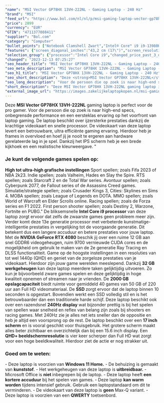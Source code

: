 ```yaml
---
"name": "MSI Vector GP78HX 13VH-222NL - Gaming Laptop - 240 Hz"
"brand": "MSI"
"feed_url": "https://www.bol.com/nl/nl/p/msi-gaming-laptop-vector-gp78hx-13vh-222nl/9300000144620840"
"price": 2899
"currency": "EUR"
"GTIN": "4711377088411"
"supplier": "Bol.com"
"category": "Computer"
"bullet_points": ["Notebook Clamshell Zwart","Intel® Core™ i9 i9-13980HX","43,2 cm (17\") Quad HD+ 2560 x 1600 Pixels 16:10","32 GB DDR5-SDRAM 5600 MHz 2 x 16 GB","2 TB SSD","NVIDIA GeForce RTX 4080 12 GB Intel® UHD Graphics","Wi-Fi 6E (802.11ax) Ethernet LAN 10,100,1000,2500 Mbit/s Bluetooth 5.3","90 Wh 330 W","Windows 11"]
"features": {"screen_diagonal_inches":"43,2 cm (17\")","screen_resolution":"2560 x 1600 Pixels","processor_family":"Intel® Core™ i9","memory_size":"32 GB","memory_type":"DDR5-SDRAM","total_storage_space":"2 TB","graphics_card":"NVIDIA GeForce RTX 4080","graphics_memory_size":"12 GB","operating_system":"Windows 11","battery_capacity":"90 Wh","width":"380,3 mm","depth":"298 mm","weight":"3,1 kg","purpose_laptop":"Gaming"}
"selection_group": {"processor":"Intel Core i9","changed_price_past_3_days":false,"product_family":"Gaming"}
"changed": "2023-12-13 07:25:27"
"seo_header_title": "MSI Vector GP78HX 13VH-222NL - Gaming Laptop - 240 Hz"
"seo_meta_description": "MSI Vector GP78HX 13VH-222NL - Gaming Laptop - 240 Hz"
"seo_h1_title": "MSI Vector GP78HX 13VH-222NL - Gaming Laptop - 240 Hz"
"seo_short_description": "Deze <strong>MSI Vector GP78HX 13VH-222NL</strong> gaming laptop is perfect voor de pro gamer."
"seo_long_description": "Voor de persoon die op zoek is naar high-end specs, onbegrensde performance en een eersteklas ervaring op het voorfront van laptop gaming. De laptop beschikt over ijzersterke prestaties dankzij de krachtige videokaart en snelle processor. De videokaart van deze laptop levert een betrouwbare, ultra efficiënte gaming ervaring. Hierdoor heb je frames in overvloed en hoef jij je nooit te ergeren aan hardware gerelateerde lag in je spel. Dankzij het IPS scherm heb je een brede kijkhoek en een realistische kleurweergave. \" <h3>Je kunt de volgende games spelen op:</h3> <b>High tot ultra-high grafische instellingen</b> Sport spellen; zoals Fifa 2023 of NBA 2k23.  Indie spellen; zoals Valheim, Hades en Slay the Spire.  RTS spellen; zoals Starcraft 2 en de Total War series.  Avontuur spellen; zoals Cyberpunk 2077, de Fallout series of de Assassins Creed games.  Simulatie/strategie spellen; zoals Crusader Kings 3, Cities: Skylines en Sims 4.  MOBA spellen; zoals League of Legends en DOTA.  MMO spellen; zoals World of Warcraft en Elder Scrolls online.  Racing spellen; zoals de Forza series en F1 2022.  First person shooter spellen; zoals Destiny 2, Warzone, Fortnite en PUBG. \" De bliksemsnelle <strong> Intel Core i9 processor</strong> van deze laptop zorgt ervoor dat zelfs de zwaarste games geen probleem meer zijn. Verder komt deze 13e generatie processor met verbeterde kunstmatige-intelligentie prestaties in vergelijking tot de voorgaande generatie. Dit betekent dus een langere accuduur en betere prestaties voor jouw laptop. Met de <strong>NVIDIA GeForce RTX 4080</strong> beschik jij over een ruime 12 GB aan snel GDDR6 videogeheugen, ruim 9700 vernieuwde CUDA cores en de mogelijkheid om gebruik te maken van de 2e generatie Ray Tracing en DLSS functionaliteit. Game op de hoogste instellingen in een resoluties van tot wel 1440p (QHD) en geniet van de zorgeloze prestaties van je videokaart. Hierdoor zijn jouw game werelden meeslepend. Dankzij <strong>32 GB werkgeheugen</strong> kan deze laptop meerdere taken gelijktijdig uitvoeren. Zo kun je bijvoorbeeld zware games spelen en deze gelijktijdig in hoge kwaliteit opnemen of streamen naar je vrienden. De <strong>2000 GB opslagcapaciteit</strong> biedt ruimte voor gemiddeld 40 games van 50 GB of 220 uur aan Full HD videomateriaal. De <strong>SSD </strong>zorgt ervoor dat de laptop binnen 10 seconden is opgestart. Bovendien werkt een SSD volledig stil en is het betrouwbaarder dan een traditionele harde schijf. Deze laptop beschikt ook over een razendsnel <strong>240Hz display</strong> wat bijzonder prettig is bij het spelen van spellen waar snelheid en reflex van belang zijn zoals bij shooters en racing games. Met 240Hz zie je alles net iets sneller dan de oppositie en heb je altijd een voorsprong op de rest. De laptop beschikt over een <strong>17 inch scherm</strong> en is vooral geschikt voor thuisgebruik. Het grotere scherm maakt alles beter zichtbaar en overzichtelijk dan bij een 15. 6 inch display. Een <strong>QHD+ beeldschermresolutie</strong> is vier keer scherper dan Full HD wat zorgt voor een hoge beeldkwaliteit. Hierdoor ziet de actie er nog strakker uit. <h3>Goed om te weten:</h3> - Deze laptop is voorzien van <strong>Windows 11 Home. </strong> - De behuizing is gemaakt van <strong> kunststof</strong>. - Het werkgeheugen van deze laptop is <strong>uitbreidbaar. </strong> - Microsoft Office is <strong>niet </strong>inbegrepen bij de laptop. - Deze laptop heeft <strong>een kortere accuduur</strong> bij het spelen van games. - Deze laptop <strong>kan warm worden</strong> tijdens intensief gebruik. Gebruik een laptopstandaard om dit te verminderen. - De videokaart van deze laptop is <strong>geen</strong> Max-Q variant. - Deze laptop is voorzien van een <strong>QWERTY</strong> toetsenbord."
"short_description": "Deze MSI Vector GP78HX 13VH-222NL gaming laptop is perfect voor de pro gamer. Voor de persoon die op zoek is naar high-end specs, onbegrensde performance en een eersteklas ervaring op het voorfront van laptop gaming. De laptop beschikt over ijzersterke prestaties dankzij de krachtige videokaart en snelle processor. De videokaart van deze laptop levert een betrouwbare, ultra efficiënte gaming ervaring. Hierdoor heb je frames in overvloed en hoef jij je nooit te ergeren aan hardware gerelateerde lag in je spel. Dankzij het IPS scherm heb je een brede kijkhoek en een realistische kleurweergave. \" Je kunt de volgende games spelen op: High tot ultra-high grafische instellingen Sport spellen; zoals Fifa 2023 of NBA 2k23. Indie spellen; zoals Valheim, Hades en Slay the Spire. RTS spellen; zoals Starcraft 2 en de Total War series. Avontuur spellen; zoals Cyberpunk 2077, de Fallout series of de Assassins Creed games. Simulatie/strategie spellen; zoals Crusader Kings 3, Cities: Skylines en Sims 4. MOBA spellen; zoals League of Legends en DOTA. MMO spellen; zoals World of Warcraft en Elder Scrolls online. Racing spellen; zoals de Forza series en F1 2022. First person shooter spellen; zoals Destiny 2, Warzone, Fortnite en PUBG.\" De bliksemsnelle Intel Core i9 processor van deze laptop zorgt ervoor dat zelfs de zwaarste games geen probleem meer zijn. Verder komt deze 13e generatie processor met verbeterde kunstmatige-intelligentie prestaties in vergelijking tot de voorgaande generatie. Dit betekent dus een langere accuduur en betere prestaties voor jouw laptop. Met de NVIDIA GeForce RTX 4080 beschik jij over een ruime 12 GB aan snel GDDR6 videogeheugen, ruim 9700 vernieuwde CUDA cores en de mogelijkheid om gebruik te maken van de 2e generatie Ray Tracing en DLSS functionaliteit. Game op de hoogste instellingen in een resoluties van tot wel 1440p (QHD) en geniet van de zorgeloze prestaties van je videokaart. Hierdoor zijn jouw game werelden meeslepend. Dankzij 32 GB werkgeheugen kan deze laptop meerdere taken gelijktijdig uitvoeren. Zo kun je bijvoorbeeld zware games spelen en deze gelijktijdig in hoge kwaliteit opnemen of streamen naar je vrienden. De 2000 GB opslagcapaciteit biedt ruimte voor gemiddeld 40 games van 50 GB of 220 uur aan Full HD videomateriaal. De SSD zorgt ervoor dat de laptop binnen 10 seconden is opgestart. Bovendien werkt een SSD volledig stil en is het betrouwbaarder dan een traditionele harde schijf. Deze laptop beschikt ook over een razendsnel 240Hz display wat bijzonder prettig is bij het spelen van spellen waar snelheid en reflex van belang zijn zoals bij shooters en racing games. Met 240Hz zie je alles net iets sneller dan de oppositie en heb je altijd een voorsprong op de rest. De laptop beschikt over een 17 inch scherm en is vooral geschikt voor thuisgebruik. Het grotere scherm maakt alles beter zichtbaar en overzichtelijk dan bij een 15.6 inch display. Een QHD+ beeldschermresolutie is vier keer scherper dan Full HD wat zorgt voor een hoge beeldkwaliteit. Hierdoor ziet de actie er nog strakker uit. Goed om te weten: - Deze laptop is voorzien van Windows 11 Home. - De behuizing is gemaakt van kunststof. - Het werkgeheugen van deze laptop is uitbreidbaar. - Microsoft Office is niet inbegrepen bij de laptop. - Deze laptop heeft een kortere accuduur bij het spelen van games. - Deze laptop kan warm worden tijdens intensief gebruik. Gebruik een laptopstandaard om dit te verminderen. - De videokaart van deze laptop is geen Max-Q variant. - Deze laptop is voorzien van een QWERTY toetsenbord."
"external_image_url": "https://images.zakelijkelaptopkopen.nl/msi-gaming-laptop-vector-gp78hx-13vh-222nl.webp"
---
```


Deze <strong>MSI Vector GP78HX 13VH-222NL</strong> gaming laptop is perfect voor de pro gamer. Voor de persoon die op zoek is naar high-end specs, onbegrensde performance en een eersteklas ervaring op het voorfront van laptop gaming. De laptop beschikt over ijzersterke prestaties dankzij de krachtige videokaart en snelle processor. De videokaart van deze laptop levert een betrouwbare, ultra efficiënte gaming ervaring. Hierdoor heb je frames in overvloed en hoef jij je nooit te ergeren aan hardware gerelateerde lag in je spel. Dankzij het IPS scherm heb je een brede kijkhoek en een realistische kleurweergave. " <h3>Je kunt de volgende games spelen op:</h3> <b>High tot ultra-high grafische instellingen</b>  Sport spellen; zoals Fifa 2023 of NBA 2k23.  Indie spellen; zoals Valheim, Hades en Slay the Spire.  RTS spellen; zoals Starcraft 2 en de Total War series.  Avontuur spellen; zoals Cyberpunk 2077, de Fallout series of de Assassins Creed games.  Simulatie/strategie spellen; zoals Crusader Kings 3, Cities: Skylines en Sims 4.  MOBA spellen; zoals League of Legends en DOTA.  MMO spellen; zoals World of Warcraft en Elder Scrolls online.  Racing spellen; zoals de Forza series en F1 2022.  First person shooter spellen; zoals Destiny 2, Warzone, Fortnite en PUBG." De bliksemsnelle <strong> Intel Core i9 processor</strong> van deze laptop zorgt ervoor dat zelfs de zwaarste games geen probleem meer zijn. Verder komt deze 13e generatie processor met verbeterde kunstmatige-intelligentie prestaties in vergelijking tot de voorgaande generatie. Dit betekent dus een langere accuduur en betere prestaties voor jouw laptop. Met de <strong>NVIDIA GeForce RTX 4080</strong> beschik jij over een ruime 12 GB aan snel GDDR6 videogeheugen, ruim 9700 vernieuwde CUDA cores en de mogelijkheid om gebruik te maken van de 2e generatie Ray Tracing en DLSS functionaliteit. Game op de hoogste instellingen in een resoluties van tot wel 1440p (QHD) en geniet van de zorgeloze prestaties van je videokaart. Hierdoor zijn jouw game werelden meeslepend. Dankzij <strong>32 GB werkgeheugen</strong> kan deze laptop meerdere taken gelijktijdig uitvoeren. Zo kun je bijvoorbeeld zware games spelen en deze gelijktijdig in hoge kwaliteit opnemen of streamen naar je vrienden. De <strong>2000 GB opslagcapaciteit</strong> biedt ruimte voor gemiddeld 40 games van 50 GB of 220 uur aan Full HD videomateriaal. De <strong>SSD </strong>zorgt ervoor dat de laptop binnen 10 seconden is opgestart. Bovendien werkt een SSD volledig stil en is het betrouwbaarder dan een traditionele harde schijf. Deze laptop beschikt ook over een razendsnel <strong>240Hz display</strong> wat bijzonder prettig is bij het spelen van spellen waar snelheid en reflex van belang zijn zoals bij shooters en racing games. Met 240Hz zie je alles net iets sneller dan de oppositie en heb je altijd een voorsprong op de rest. De laptop beschikt over een <strong>17 inch scherm</strong> en is vooral geschikt voor thuisgebruik. Het grotere scherm maakt alles beter zichtbaar en overzichtelijk dan bij een 15.6 inch display. Een <strong>QHD+ beeldschermresolutie</strong> is vier keer scherper dan Full HD wat zorgt voor een hoge beeldkwaliteit. Hierdoor ziet de actie er nog strakker uit. <h3>Goed om te weten:</h3> - Deze laptop is voorzien van <strong>Windows 11 Home.</strong> - De behuizing is gemaakt van <strong> kunststof</strong>. - Het werkgeheugen van deze laptop is <strong>uitbreidbaar.</strong> - Microsoft Office is <strong>niet </strong>inbegrepen bij de laptop. - Deze laptop heeft <strong>een kortere accuduur</strong> bij het spelen van games. - Deze laptop <strong>kan warm worden</strong> tijdens intensief gebruik. Gebruik een laptopstandaard om dit te verminderen. - De videokaart van deze laptop is <strong>geen</strong> Max-Q variant. - Deze laptop is voorzien van een <strong>QWERTY</strong> toetsenbord.